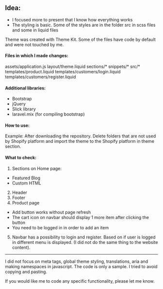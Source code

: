 ## Idea:
- I focused more to present that I know how everything works
- The styling is basic. Some of the styles are in the folder src in scss files and some in liquid files 

Theme was created with Theme Kit.
Some of the files have code by default and were not touched by me.

#### Files in which I made changes:
assets/application.js
layout/theme.liquid
sections/*
snippets/*
src/*
templates/product.liquid
templates/customers/login.liquid
templates/customers/register.liquid

#### Additional libraries:
- Bootstrap
- jQuery
- Slick library 
- laravel.mix (for compiling bootstrap)

#### How to use:
Example: After downloading the repository. Delete folders that are not used by Shopify platform
and import the theme to the Shopify platform in theme section.

#### What to check:
1. Sections on Home page:
- Featured Blog
- Custom HTML

2. Header
3. Footer
4. Product page
- Add button works without page refresh
- The cart icon on navbar should display 1 more item after clicking the button
- You need to be logged in in order to add an item

5. Navbar has a possibility to login and register. Based on if user is logged in
different menu is displayed. (I did not do the same thing to the website content).


------------


I did not focus on meta tags, global theme styling, translations, aria and making
namespaces in javascript. The code is only a sample.
I tried to avoid copying and pasting.

If you would like me to code any specific functionality, please let me know.
